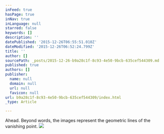 ```yaml
---
inFeed: true
hasPage: true
inNav: true
inLanguage: null
starred: false
keywords: []
description: ''
datePublished: '2015-12-26T06:55:51.010Z'
dateModified: '2015-12-26T06:52:24.799Z'
title: ''
author: []
sourcePath: _posts/2015-12-26-b9a28c1f-8c93-4e50-9bcb-635cef544309.md
published: true
authors: []
publisher:
  name: null
  domain: null
  url: null
  favicon: null
url: b9a28c1f-8c93-4e50-9bcb-635cef544309/index.html
_type: Article

---
```

Ahead. Beyond words, the images represent the geometric lines of the vanishing point.
![](https://s3-us-west-2.amazonaws.com/the-grid-img/p/77c7bcfb94073e7e72887254093734cef46392e6.jpg)